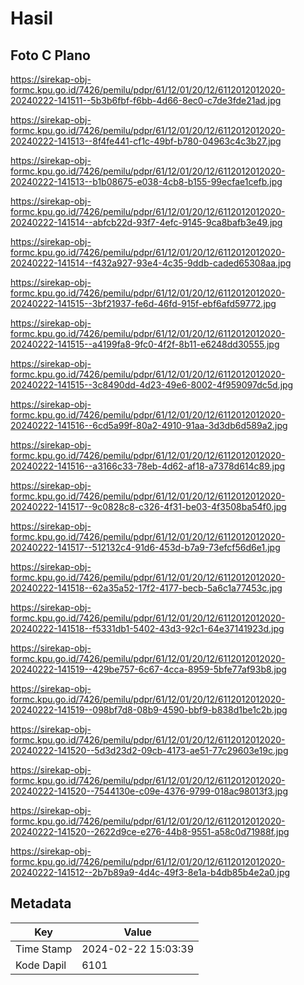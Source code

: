 # Hasil

## Foto C Plano

https://sirekap-obj-formc.kpu.go.id/7426/pemilu/pdpr/61/12/01/20/12/6112012012020-20240222-141511--5b3b6fbf-f6bb-4d66-8ec0-c7de3fde21ad.jpg

https://sirekap-obj-formc.kpu.go.id/7426/pemilu/pdpr/61/12/01/20/12/6112012012020-20240222-141513--8f4fe441-cf1c-49bf-b780-04963c4c3b27.jpg

https://sirekap-obj-formc.kpu.go.id/7426/pemilu/pdpr/61/12/01/20/12/6112012012020-20240222-141513--b1b08675-e038-4cb8-b155-99ecfae1cefb.jpg

https://sirekap-obj-formc.kpu.go.id/7426/pemilu/pdpr/61/12/01/20/12/6112012012020-20240222-141514--abfcb22d-93f7-4efc-9145-9ca8bafb3e49.jpg

https://sirekap-obj-formc.kpu.go.id/7426/pemilu/pdpr/61/12/01/20/12/6112012012020-20240222-141514--f432a927-93e4-4c35-9ddb-caded65308aa.jpg

https://sirekap-obj-formc.kpu.go.id/7426/pemilu/pdpr/61/12/01/20/12/6112012012020-20240222-141515--3bf21937-fe6d-46fd-915f-ebf6afd59772.jpg

https://sirekap-obj-formc.kpu.go.id/7426/pemilu/pdpr/61/12/01/20/12/6112012012020-20240222-141515--a4199fa8-9fc0-4f2f-8b11-e6248dd30555.jpg

https://sirekap-obj-formc.kpu.go.id/7426/pemilu/pdpr/61/12/01/20/12/6112012012020-20240222-141515--3c8490dd-4d23-49e6-8002-4f959097dc5d.jpg

https://sirekap-obj-formc.kpu.go.id/7426/pemilu/pdpr/61/12/01/20/12/6112012012020-20240222-141516--6cd5a99f-80a2-4910-91aa-3d3db6d589a2.jpg

https://sirekap-obj-formc.kpu.go.id/7426/pemilu/pdpr/61/12/01/20/12/6112012012020-20240222-141516--a3166c33-78eb-4d62-af18-a7378d614c89.jpg

https://sirekap-obj-formc.kpu.go.id/7426/pemilu/pdpr/61/12/01/20/12/6112012012020-20240222-141517--9c0828c8-c326-4f31-be03-4f3508ba54f0.jpg

https://sirekap-obj-formc.kpu.go.id/7426/pemilu/pdpr/61/12/01/20/12/6112012012020-20240222-141517--512132c4-91d6-453d-b7a9-73efcf56d6e1.jpg

https://sirekap-obj-formc.kpu.go.id/7426/pemilu/pdpr/61/12/01/20/12/6112012012020-20240222-141518--62a35a52-17f2-4177-becb-5a6c1a77453c.jpg

https://sirekap-obj-formc.kpu.go.id/7426/pemilu/pdpr/61/12/01/20/12/6112012012020-20240222-141518--f5331db1-5402-43d3-92c1-64e37141923d.jpg

https://sirekap-obj-formc.kpu.go.id/7426/pemilu/pdpr/61/12/01/20/12/6112012012020-20240222-141519--429be757-6c67-4cca-8959-5bfe77af93b8.jpg

https://sirekap-obj-formc.kpu.go.id/7426/pemilu/pdpr/61/12/01/20/12/6112012012020-20240222-141519--098bf7d8-08b9-4590-bbf9-b838d1be1c2b.jpg

https://sirekap-obj-formc.kpu.go.id/7426/pemilu/pdpr/61/12/01/20/12/6112012012020-20240222-141520--5d3d23d2-09cb-4173-ae51-77c29603e19c.jpg

https://sirekap-obj-formc.kpu.go.id/7426/pemilu/pdpr/61/12/01/20/12/6112012012020-20240222-141520--7544130e-c09e-4376-9799-018ac98013f3.jpg

https://sirekap-obj-formc.kpu.go.id/7426/pemilu/pdpr/61/12/01/20/12/6112012012020-20240222-141520--2622d9ce-e276-44b8-9551-a58c0d71988f.jpg

https://sirekap-obj-formc.kpu.go.id/7426/pemilu/pdpr/61/12/01/20/12/6112012012020-20240222-141512--2b7b89a9-4d4c-49f3-8e1a-b4db85b4e2a0.jpg


## Metadata

| Key        | Value               |
| ---------- | ------------------- |
| Time Stamp | 2024-02-22 15:03:39 |
| Kode Dapil | 6101                |




